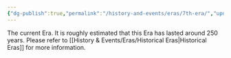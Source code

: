 ```yaml
---
{"dg-publish":true,"permalink":"/history-and-events/eras/7th-era/","updated":"2024-12-13T17:46:30.502+00:00"}
---
```


The current Era. It is roughly estimated that this Era has lasted around 250 years. Please refer to [[History & Events/Eras/Historical Eras\|Historical Eras]] for more information.  